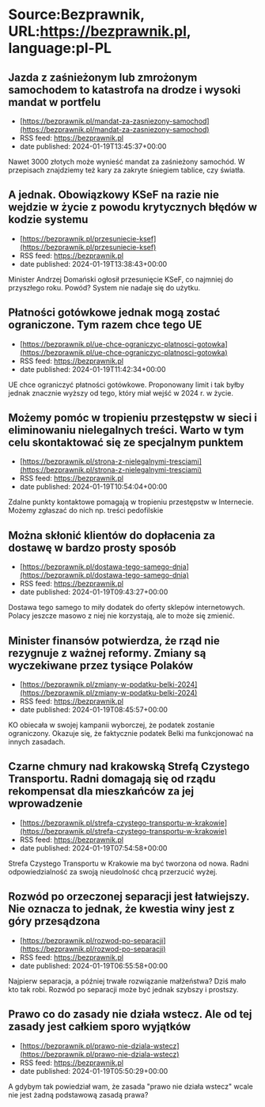 # Source:Bezprawnik, URL:https://bezprawnik.pl, language:pl-PL

## Jazda z zaśnieżonym lub zmrożonym samochodem to katastrofa na drodze i wysoki mandat w portfelu
 - [https://bezprawnik.pl/mandat-za-zasniezony-samochod](https://bezprawnik.pl/mandat-za-zasniezony-samochod)
 - RSS feed: https://bezprawnik.pl
 - date published: 2024-01-19T13:45:37+00:00

Nawet 3000 złotych może wynieść mandat za zaśnieżony samochód. W przepisach znajdziemy też kary za zakryte śniegiem tablice, czy światła.

## A jednak. Obowiązkowy KSeF na razie nie wejdzie w życie z powodu krytycznych błędów w kodzie systemu
 - [https://bezprawnik.pl/przesuniecie-ksef](https://bezprawnik.pl/przesuniecie-ksef)
 - RSS feed: https://bezprawnik.pl
 - date published: 2024-01-19T13:38:43+00:00

Minister Andrzej Domański ogłosił przesunięcie KSeF, co najmniej do przyszłego roku. Powód? System nie nadaje się do użytku.

## Płatności gotówkowe jednak mogą zostać ograniczone. Tym razem chce tego UE
 - [https://bezprawnik.pl/ue-chce-ograniczyc-platnosci-gotowka](https://bezprawnik.pl/ue-chce-ograniczyc-platnosci-gotowka)
 - RSS feed: https://bezprawnik.pl
 - date published: 2024-01-19T11:42:34+00:00

UE chce ograniczyć płatności gotówkowe. Proponowany limit i tak byłby jednak znacznie wyższy od tego, który miał wejść w 2024 r. w życie.

## Możemy pomóc w tropieniu przestępstw w sieci i eliminowaniu nielegalnych treści. Warto w tym celu skontaktować się ze specjalnym punktem
 - [https://bezprawnik.pl/strona-z-nielegalnymi-tresciami](https://bezprawnik.pl/strona-z-nielegalnymi-tresciami)
 - RSS feed: https://bezprawnik.pl
 - date published: 2024-01-19T10:54:04+00:00

Zdalne punkty kontaktowe pomagają w tropieniu przestępstw w Internecie. Możemy zgłaszać do nich np. treści pedofilskie

## Można skłonić klientów do dopłacenia za dostawę w bardzo prosty sposób
 - [https://bezprawnik.pl/dostawa-tego-samego-dnia](https://bezprawnik.pl/dostawa-tego-samego-dnia)
 - RSS feed: https://bezprawnik.pl
 - date published: 2024-01-19T09:43:27+00:00

Dostawa tego samego to miły dodatek do oferty sklepów internetowych. Polacy jeszcze masowo z niej nie korzystają, ale to może się zmienić.

## Minister finansów potwierdza, że rząd nie rezygnuje z ważnej reformy. Zmiany są wyczekiwane przez tysiące Polaków
 - [https://bezprawnik.pl/zmiany-w-podatku-belki-2024](https://bezprawnik.pl/zmiany-w-podatku-belki-2024)
 - RSS feed: https://bezprawnik.pl
 - date published: 2024-01-19T08:45:57+00:00

KO obiecała w swojej kampanii wyborczej, że podatek zostanie ograniczony. Okazuje się, że faktycznie podatek Belki ma funkcjonować na innych zasadach.

## Czarne chmury nad krakowską Strefą Czystego Transportu. Radni domagają się od rządu rekompensat dla mieszkańców za jej wprowadzenie
 - [https://bezprawnik.pl/strefa-czystego-transportu-w-krakowie](https://bezprawnik.pl/strefa-czystego-transportu-w-krakowie)
 - RSS feed: https://bezprawnik.pl
 - date published: 2024-01-19T07:54:58+00:00

Strefa Czystego Transportu w Krakowie ma być tworzona od nowa. Radni odpowiedzialność za swoją nieudolność chcą przerzucić wyżej.

## Rozwód po orzeczonej separacji jest łatwiejszy. Nie oznacza to jednak, że kwestia winy jest z góry przesądzona
 - [https://bezprawnik.pl/rozwod-po-separacji](https://bezprawnik.pl/rozwod-po-separacji)
 - RSS feed: https://bezprawnik.pl
 - date published: 2024-01-19T06:55:58+00:00

Najpierw separacja, a później trwałe rozwiązanie małżeństwa? Dziś mało kto tak robi. Rozwód po separacji może być jednak szybszy i prostszy.

## Prawo co do zasady nie działa wstecz. Ale od tej zasady jest całkiem sporo wyjątków
 - [https://bezprawnik.pl/prawo-nie-dziala-wstecz](https://bezprawnik.pl/prawo-nie-dziala-wstecz)
 - RSS feed: https://bezprawnik.pl
 - date published: 2024-01-19T05:50:29+00:00

A gdybym tak powiedział wam, że zasada "prawo nie działa wstecz" wcale nie jest żadną podstawową zasadą prawa?

